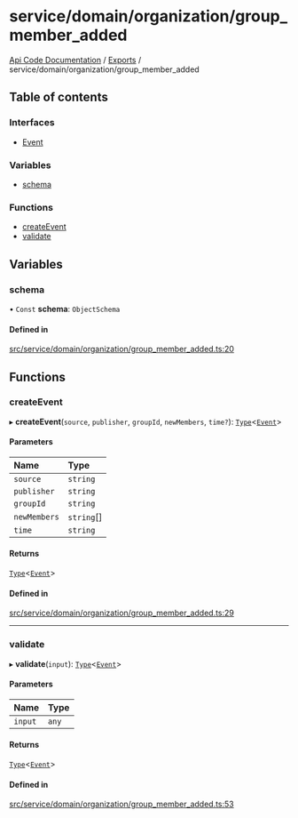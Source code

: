 # service/domain/organization/group\_member\_added
 
[Api Code Documentation](../README.md) / [Exports](../modules.md) / service/domain/organization/group\_member\_added

## Table of contents

### Interfaces

- [Event](../interfaces/service_domain_organization_group_member_added.Event.md)

### Variables

- [schema](service_domain_organization_group_member_added.md#schema)

### Functions

- [createEvent](service_domain_organization_group_member_added.md#createevent)
- [validate](service_domain_organization_group_member_added.md#validate)

## Variables

### schema

• `Const` **schema**: `ObjectSchema`

#### Defined in

[src/service/domain/organization/group_member_added.ts:20](https://github.com/openkfw/TruBudget/blob/b9aaff0/api/src/service/domain/organization/group_member_added.ts#L20)

## Functions

### createEvent

▸ **createEvent**(`source`, `publisher`, `groupId`, `newMembers`, `time?`): [`Type`](result.md#type)<[`Event`](../interfaces/service_domain_organization_group_member_added.Event.md)\>

#### Parameters

| Name | Type |
| :------ | :------ |
| `source` | `string` |
| `publisher` | `string` |
| `groupId` | `string` |
| `newMembers` | `string`[] |
| `time` | `string` |

#### Returns

[`Type`](result.md#type)<[`Event`](../interfaces/service_domain_organization_group_member_added.Event.md)\>

#### Defined in

[src/service/domain/organization/group_member_added.ts:29](https://github.com/openkfw/TruBudget/blob/b9aaff0/api/src/service/domain/organization/group_member_added.ts#L29)

___

### validate

▸ **validate**(`input`): [`Type`](result.md#type)<[`Event`](../interfaces/service_domain_organization_group_member_added.Event.md)\>

#### Parameters

| Name | Type |
| :------ | :------ |
| `input` | `any` |

#### Returns

[`Type`](result.md#type)<[`Event`](../interfaces/service_domain_organization_group_member_added.Event.md)\>

#### Defined in

[src/service/domain/organization/group_member_added.ts:53](https://github.com/openkfw/TruBudget/blob/b9aaff0/api/src/service/domain/organization/group_member_added.ts#L53)
